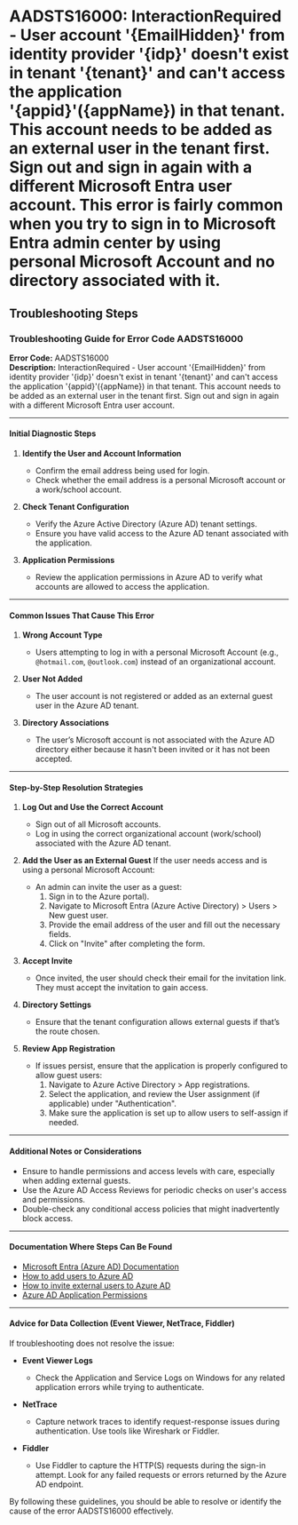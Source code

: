 
# AADSTS16000: InteractionRequired - User account '{EmailHidden}' from identity provider '{idp}' doesn't exist in tenant '{tenant}' and can't access the application '{appid}'({appName}) in that tenant. This account needs to be added as an external user in the tenant first. Sign out and sign in again with a different Microsoft Entra user account. This error is fairly common when you try to sign in to Microsoft Entra admin center by using personal Microsoft Account and no directory associated with it.


## Troubleshooting Steps
### Troubleshooting Guide for Error Code AADSTS16000

**Error Code:** AADSTS16000  
**Description:** InteractionRequired - User account '{EmailHidden}' from identity provider '{idp}' doesn't exist in tenant '{tenant}' and can't access the application '{appid}'({appName}) in that tenant. This account needs to be added as an external user in the tenant first. Sign out and sign in again with a different Microsoft Entra user account.

---

#### Initial Diagnostic Steps

1. **Identify the User and Account Information**
   - Confirm the email address being used for login.
   - Check whether the email address is a personal Microsoft account or a work/school account.

2. **Check Tenant Configuration**
   - Verify the Azure Active Directory (Azure AD) tenant settings.
   - Ensure you have valid access to the Azure AD tenant associated with the application.

3. **Application Permissions**
   - Review the application permissions in Azure AD to verify what accounts are allowed to access the application.

---

#### Common Issues That Cause This Error

1. **Wrong Account Type**
   - Users attempting to log in with a personal Microsoft Account (e.g., `@hotmail.com`, `@outlook.com`) instead of an organizational account.

2. **User Not Added**
   - The user account is not registered or added as an external guest user in the Azure AD tenant.

3. **Directory Associations**
   - The user’s Microsoft account is not associated with the Azure AD directory either because it hasn't been invited or it has not been accepted.

---

#### Step-by-Step Resolution Strategies

1. **Log Out and Use the Correct Account**
   - Sign out of all Microsoft accounts.
   - Log in using the correct organizational account (work/school) associated with the Azure AD tenant.

2. **Add the User as an External Guest**
   If the user needs access and is using a personal Microsoft Account:
   - An admin can invite the user as a guest:
     1. Sign in to the Azure portal).
     2. Navigate to Microsoft Entra (Azure Active Directory) > Users > New guest user.
     3. Provide the email address of the user and fill out the necessary fields.
     4. Click on "Invite" after completing the form.
   
3. **Accept Invite**
   - Once invited, the user should check their email for the invitation link. They must accept the invitation to gain access.

4. **Directory Settings**
   - Ensure that the tenant configuration allows external guests if that’s the route chosen.

5. **Review App Registration**
   - If issues persist, ensure that the application is properly configured to allow guest users:
     1. Navigate to Azure Active Directory > App registrations.
     2. Select the application, and review the User assignment (if applicable) under "Authentication".
     3. Make sure the application is set up to allow users to self-assign if needed.

---

#### Additional Notes or Considerations

- Ensure to handle permissions and access levels with care, especially when adding external guests.
- Use the Azure AD Access Reviews for periodic checks on user's access and permissions.
- Double-check any conditional access policies that might inadvertently block access.

---

#### Documentation Where Steps Can Be Found

- [Microsoft Entra (Azure AD) Documentation](https://docs.microsoft.com/en-us/azure/active-directory/)
- [How to add users to Azure AD](https://docs.microsoft.com/en-us/azure/active-directory/users/users-assign-roles)
- [How to invite external users to Azure AD](https://docs.microsoft.com/en-us/azure/active-directory/b2b/add-users-portal)
- [Azure AD Application Permissions](https://docs.microsoft.com/en-us/azure/active-directory/develop/v2-app-permissions)

---

#### Advice for Data Collection (Event Viewer, NetTrace, Fiddler)

If troubleshooting does not resolve the issue:

- **Event Viewer Logs**
  - Check the Application and Service Logs on Windows for any related application errors while trying to authenticate.

- **NetTrace**
  - Capture network traces to identify request-response issues during authentication. Use tools like Wireshark or Fiddler.

- **Fiddler**
  - Use Fiddler to capture the HTTP(S) requests during the sign-in attempt. Look for any failed requests or errors returned by the Azure AD endpoint.

By following these guidelines, you should be able to resolve or identify the cause of the error AADSTS16000 effectively.